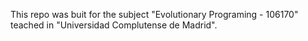 This repo was buit for the subject "Evolutionary Programing - 106170"
teached in "Universidad Complutense de Madrid".
